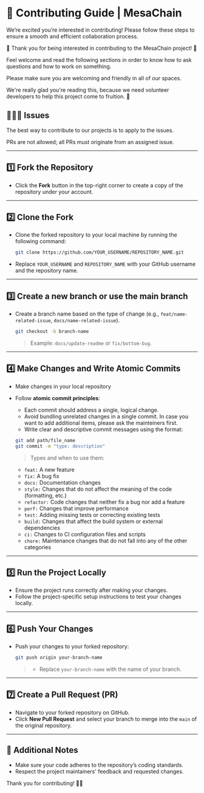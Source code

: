 # 🌟 Contributing Guide | MesaChain

We’re excited you’re interested in contributing! Please follow these steps to ensure a smooth and efficient collaboration process.

🎉 Thank you for being interested in contributing to the MesaChain project! 🎉

Feel welcome and read the following sections in order to know how to ask questions and how to work on something.

Please make sure you are welcoming and friendly in all of our spaces.

We're really glad you're reading this, because we need volunteer developers to help this project come to fruition. 👏

## 👨🏻‍💻 Issues

The best way to contribute to our projects is to apply to the issues.

PRs are not allowed; all PRs must originate from an assigned issue.


---

## 1️⃣ Fork the Repository

- Click the **Fork** button in the top-right corner to create a copy of the repository under your account.

---

## 2️⃣ Clone the Fork

- Clone the forked repository to your local machine by running the following command:

   ```bash
   git clone https://github.com/YOUR_USERNAME/REPOSITORY_NAME.git
   ```

- Replace `YOUR_USERNAME` and `REPOSITORY_NAME` with your GitHub username and the repository name.

---

## 3️⃣ Create a new branch or use the main branch

- Create a branch name based on the type of change (e.g., `feat/name-related-issue`, `docs/name-related-issue`).

   ```bash
   git checkout -b branch-name
   ```

   > Example: `docs/update-readme` or `fix/bottom-bug`.

---

## 4️⃣ Make Changes and Write Atomic Commits

- Make changes in your local repository
- Follow **atomic commit principles**:

   - Each commit should address a single, logical change.
   - Avoid bundling unrelated changes in a single commit. In case you want to add additional items, please ask the mainteiners first.
   - Write clear and descriptive commit messages using the format:

   ```bash
   git add path/file_name
   git commit -m "type: description"
   ```

   > Types and when to use them:

   - `feat:` A new feature
   - `fix:` A bug fix
   - `docs:` Documentation changes
   - `style:` Changes that do not affect the meaning of the code (formatting, etc.)
   - `refactor:` Code changes that neither fix a bug nor add a feature
   - `perf:` Changes that improve performance
   - `test:` Adding missing tests or correcting existing tests
   - `build:` Changes that affect the build system or external dependencies
   - `ci:` Changes to CI configuration files and scripts
   - `chore:` Maintenance changes that do not fall into any of the other categories

---

## 5️⃣ Run the Project Locally

- Ensure the project runs correctly after making your changes.
- Follow the project-specific setup instructions to test your changes locally.

---

## 6️⃣ Push Your Changes

- Push your changes to your forked repository:

   ```bash
   git push origin your-branch-name
   ```
   > - Replace `your-branch-name` with the name of your branch.
---

## 7️⃣ Create a Pull Request (PR)

- Navigate to your forked repository on GitHub.
- Click **New Pull Request** and select your branch to merge into the `main` of the original repository.

---

## 📝 Additional Notes

- Make sure your code adheres to the repository’s coding standards.
- Respect the project maintainers' feedback and requested changes.

Thank you for contributing! 🤝🏼
